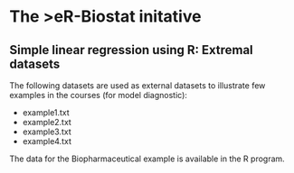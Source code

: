 # The >eR-Biostat initative
## Simple linear regression using R:  Extremal datasets
The following datasets are used as external datasets to illustrate few examples in the courses (for model diagnostic):

* example1.txt
* example2.txt
* example3.txt
* example4.txt

The data for the Biopharmaceutical example is available in the R program.
